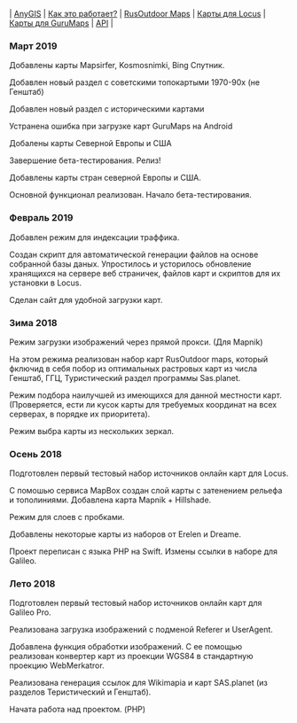 | [AnyGIS][01] | [Как это работает?][02] | [RusOutdoor Maps][03] | [Карты для Locus][04] | [Карты для GuruMaps][05] | [API][06] |


[01]: https://nnngrach.github.io/AnyGIS_maps/index
[02]: https://nnngrach.github.io/AnyGIS_maps/Web/Html/Description
[03]: https://nnngrach.github.io/AnyGIS_maps/Web/Html/RusOutdoor
[04]: https://nnngrach.github.io/AnyGIS_maps/Web/Html/Locus
[05]: https://nnngrach.github.io/AnyGIS_maps/Web/Html/Galileo
[06]: https://nnngrach.github.io/AnyGIS_maps/Web/Html/Api




### Март 2019 

Добавлены карты Mapsirfer, Kosmosnimki, Bing Спутник.

Добавлен новый раздел с советскими топокартыми 1970-90х (не Генштаб)

Добавлен новый раздел с историческими картами

Устранена ошибка при загрузке карт GuruMaps на Android

Добалены карты Северной Европы и США

Завершение бета-тестирования. Релиз!

Добавлены карты стран северной Европы и США.

Основной функционал реализован. Начало бета-тестирования. 


### Февраль 2019 

Добавлен режим для индексации траффика.

Создан скрипт для автоматической генерации файлов на основе собранной базы даных.  Упростилось и усторилось обновление хранящихся на сервере веб страничек, файлов карт и скриптов для их установки в Locus. 

Сделан сайт для удобной загрузки карт. 


### Зима 2018

Режим загрузки изображений через прямой прокси. (Для Mapnik)

На этом режима реализован набор карт RusOutdoor maps, который фключид в себя побор из оптимальных растровых карт из числа Генштаб, ГГЦ, Туристический раздел программы Sas.planet. 

Режим подбора наилучшей из имеющихся для данной местности карт. (Проверяется, ести ли кусок карты для требуемых координат на всех серверах, в порядке их приоритета).

Режим выбра карты из нескольких зеркал.


### Осень 2018 

Подготовлен первый тестовый набор источников онлайн карт для Locus.

С помошью сервиса MapBox создан слой карты с затенением рельефа и тополиниями. Добавлена карта Mapnik + Hillshade.

Режим для слоев с пробками.

Добавлены некоторые карты из наборов от Erelen и Dreame.

Проект переписан с языка PHP на Swift. Измены ссылки в наборе для Galileo. 


### Лето 2018

Подготовлен первый тестовый набор источников онлайн карт для Galileo Pro.

Реализована загрузка изображений с подменой Referer и UserAgent.

Добавлена функция обработки изображений. С ее помощью реализован конвертер карт из проекции WGS84 в стандартную проекцию WebMerkatror.

Реализована генерация ссылок для Wikimapia и карт SAS.planet (из разделов Теристический и Генштаб).

Начата работа над проектом. (PHP)